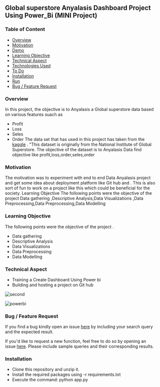 ## Global superstore Anyalasis Dashboard Project Using Power_Bi (MINI Project)  


### Table of Content
  * [Overview](#overview)
  * [Motivation](#motivation)
  * [Demo](#demo)
  * [Learning Objective](#Learning-Objective)
  * [Technical Aspect](#technical-aspect)
  * [Technologies Used](#technologies-used)
  * [To Do](#to-do)
  * [Installation](#installation)
  * [Run](#run)
  * [Bug / Feature Request](#bug---feature-request)
  
  

### Overview 
In this project, the objective is to Anyalasis a Global superstore data based on various features suach as 
- Profit
- Loss
- Seles
- Order
The data set that has used in this project has taken from the [kaggle](https://www.kaggle.com/) . "This dataset is originally from the National Institute of Global Superstore. The objective of the dataset is to Anyalasis Data  find objective like profit,loss,order,seles,order  

### Motivation
The motivation was to experiment  with end to end Data Anyalasis  project and get some idea about deployment platform like Git hub and . 
This is also sort of fun to work on a project like this which could be beneficial for the society. Learning Objective
The following points were the objective of the project Data gathering ,Descriptive Analysis,Data Visualizations ,Data Preprocessing,Data Preprocessing,Data Modelling 



### Learning Objective
The following points were the objective of the project .
- Data gathering 
- Descriptive Analysis 
- Data Visualizations 
- Data Preprocessing 
- Data Modelling 


### Technical Aspect 

- Training a Create Dashboard Using Power bi
- Building and hosting a project on Git hub


![second](https://user-images.githubusercontent.com/71751175/122770760-659a5180-d2c3-11eb-8a03-bf260e4850d4.png)


![powerbi](https://user-images.githubusercontent.com/71751175/122770790-6c28c900-d2c3-11eb-9edd-00f222d43bfe.png)


### Bug / Feature Request
If you find a bug kindly open an issue [here](https://github.com/mr-neel/power_Bi_Anyalasis_Projects//issues) by including your search query and the expected result.

If you'd like to request a new function, feel free to do so by opening an issue [here](https://github.com/mr-neel/power_Bi_Anyalasis_Projects//issues). Please include sample queries and their corresponding results.


### Installation 
- Clone this repository and unzip it.
- Install the required packages using  -r requirements.txt
- Execute the command: python app.py





